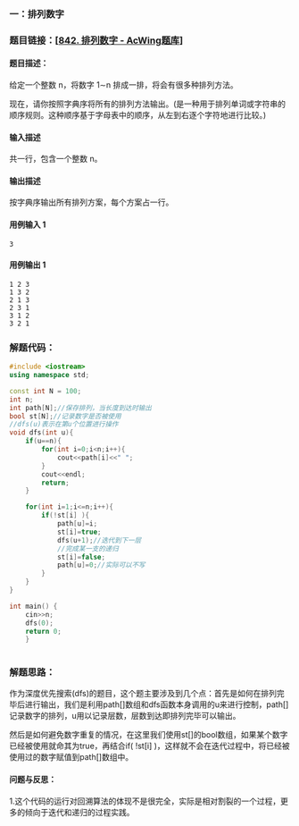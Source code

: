### 一：排列数字



### 题目链接：[[842. 排列数字 - AcWing题库](https://www.acwing.com/problem/content/844/)]



#### 题目描述：

给定一个整数 n，将数字 1∼n 排成一排，将会有很多种排列方法。

现在，请你按照字典序将所有的排列方法输出。(是一种用于排列单词或字符串的顺序规则。这种顺序基于字母表中的顺序，从左到右逐个字符地进行比较。)

#### 输入描述

共一行，包含一个整数 n。

#### 输出描述

按字典序输出所有排列方案，每个方案占一行。

#### 用例输入 1



```
3
```



#### 用例输出 1



```
1 2 3
1 3 2
2 1 3
2 3 1
3 1 2
3 2 1
```



### 解题代码：



```cpp
#include <iostream>
using namespace std;

const int N = 100;
int n;
int path[N];//保存排列，当长度到达时输出
bool st[N];//记录数字是否被使用
//dfs(u)表示在第u个位置进行操作
void dfs(int u){
    if(u==n){
        for(int i=0;i<n;i++){
            cout<<path[i]<<" ";
        }
        cout<<endl;
        return;
    }

    for(int i=1;i<=n;i++){
        if(!st[i] ){
            path[u]=i;
            st[i]=true;
            dfs(u+1);//迭代到下一层
			//完成某一支的递归
            st[i]=false;
            path[u]=0;//实际可以不写
        }
    }
}

int main() {
    cin>>n;
    dfs(0);
    return 0;
    }
    

```



### 解题思路：

作为深度优先搜索(dfs)的题目，这个题主要涉及到几个点：首先是如何在排列完毕后进行输出，我们是利用path[]数组和dfs函数本身调用的u来进行控制，path[]记录数字的排列，u用以记录层数，层数到达即排列完毕可以输出。

然后是如何避免数字重复的情况，在这里我们使用st[]的bool数组，如果某个数字已经被使用就命其为true，再结合if( !st[i] )，这样就不会在迭代过程中，将已经被使用过的数字赋值到path[]数组中。

#### 问题与反思：

1.这个代码的运行对回溯算法的体现不是很完全，实际是相对割裂的一个过程，更多的倾向于迭代和递归的过程实践。

